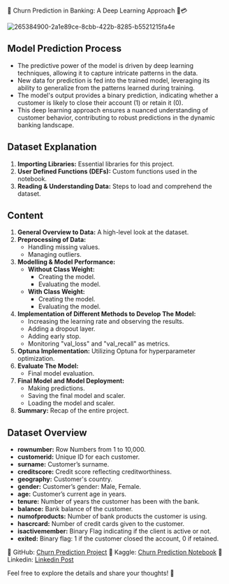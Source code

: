🏦 Churn Prediction in Banking: A Deep Learning Approach 🤖💳

![265384900-2a1e89ce-8cbb-422b-8285-b5521215fa4e](https://github.com/huseyincenik/deep_learning/assets/127469334/e5766880-8090-43d0-84f4-1d6e1a837572)

## Model Prediction Process
- The predictive power of the model is driven by deep learning techniques, allowing it to capture intricate patterns in the data.
- New data for prediction is fed into the trained model, leveraging its ability to generalize from the patterns learned during training.
- The model's output provides a binary prediction, indicating whether a customer is likely to close their account (1) or retain it (0).
- This deep learning approach ensures a nuanced understanding of customer behavior, contributing to robust predictions in the dynamic banking landscape.


## Dataset Explanation

1. **Importing Libraries:** Essential libraries for this project.
2. **User Defined Functions (DEFs):** Custom functions used in the notebook.
3. **Reading & Understanding Data:** Steps to load and comprehend the dataset.

## Content
1. **General Overview to Data:** A high-level look at the dataset.
2. **Preprocessing of Data:**
    - Handling missing values.
    - Managing outliers.
3. **Modelling & Model Performance:**
    - **Without Class Weight:**
        - Creating the model.
        - Evaluating the model.
    - **With Class Weight:**
        - Creating the model.
        - Evaluating the model.
4. **Implementation of Different Methods to Develop The Model:**
    - Increasing the learning rate and observing the results.
    - Adding a dropout layer.
    - Adding early stop.
    - Monitoring "val_loss" and "val_recall" as metrics.
5. **Optuna Implementation:** Utilizing Optuna for hyperparameter optimization.
6. **Evaluate The Model:**
    - Final model evaluation.
7. **Final Model and Model Deployment:**
    - Making predictions.
    - Saving the final model and scaler.
    - Loading the model and scaler.
8. **Summary:** Recap of the entire project.

## Dataset Overview
- **rownumber:** Row Numbers from 1 to 10,000.
- **customerid:** Unique ID for each customer.
- **surname:** Customer’s surname.
- **creditscore:** Credit score reflecting creditworthiness.
- **geography:** Customer's country.
- **gender:** Customer’s gender: Male, Female.
- **age:** Customer’s current age in years.
- **tenure:** Number of years the customer has been with the bank.
- **balance:** Bank balance of the customer.
- **numofproducts:** Number of bank products the customer is using.
- **hascrcard:** Number of credit cards given to the customer.
- **isactivemember:** Binary Flag indicating if the client is active or not.
- **exited:** Binary flag: 1 if the customer closed the account, 0 if retained.

🔗 GitHub: [Churn Prediction Project](https://github.com/huseyincenik/deep_learning/tree/main/Projects/churn_prediction_in_banking)
🔗 Kaggle: [Churn Prediction Notebook](https://www.kaggle.com/huseyincenik/churn-prediction-in-banking-deep-learning-approach)
🔗 Linkedin: [Linkedin Post](https://www.linkedin.com/feed/update/urn:li:activity:7129485018187374593/)

Feel free to explore the details and share your thoughts! 🚀

